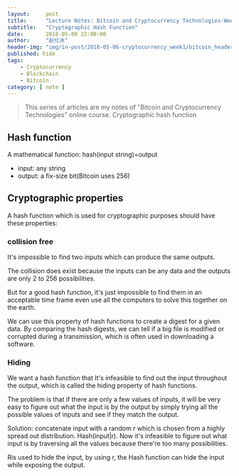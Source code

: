 ```yaml
---
layout:     post
title:      "Lecture Notes: Bitcoin and Cryptocurrency Technologies-Week 1"
subtitle:   "Cryptographic Hash Function"
date:       2018-05-09 22:00:00
author:     "赵化冰"
header-img: "img/in-post/2018-05-06-cryptocurrency_week1/bitcoin_header.jpg"
published: hide
tags:
    - Cryptocurrency
    - Blockchain
    - Bitcoin
category: [ note ]
---
```


> This series of articles are my notes of "Bitcoin and Cryptocurrency Technologies" online course.
Cryptographic hash function

## Hash function
A mathematical function: hash(input string)=output

* input: any string
* output: a fix-size bit(Bitcoin uses 256)

## Cryptographic properties

A hash function which is used for cryptographic purposes should have these properties:

### collision free

It's impossible to find two inputs which can produce the same outputs. 

The collision does exist because the inputs can be any data and the outputs are only 2 to 256 possibilities. 

But for a good hash function, it's just impossible to find them in an acceptable time frame even use all the computers to solve this together on the earth.

We can use this property of hash functions to create a digest for a given data.  By comparing the hash digests, we can tell if a big file is modified or corrupted during a transmission, which is often used in downloading a software.

### Hiding

We want a hash function that It's infeasible to find out the input throughout the output, which is called the hiding property of hash functions.

The problem is that if there are only a few values of inputs, it will be very easy to figure out what the input is by the output by simply trying all the possible values of inputs and see if they match the output.

Solution: concatenate input with a random r which is chosen from a highly spread out distribution.  Hash(input|r). Now it's infeasible to figure out what input is by traversing all the values because there're too many possibilities.

Ris used to hide the input, by using r, the Hash function can hide the input while exposing the output.

